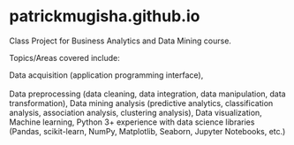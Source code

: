 # patrickmugisha.github.io
Class Project for Business Analytics and Data Mining course.

Topics/Areas covered include:

Data acquisition (application programming interface),
<br><br>Data preprocessing (data cleaning, data integration, data manipulation, data transformation), 
Data mining analysis (predictive analytics, classification analysis, association analysis, clustering analysis), 
Data visualization, 
Machine learning,
Python 3+ experience with data science libraries (Pandas, scikit-learn, NumPy, Matplotlib, Seaborn, Jupyter Notebooks, etc.)
